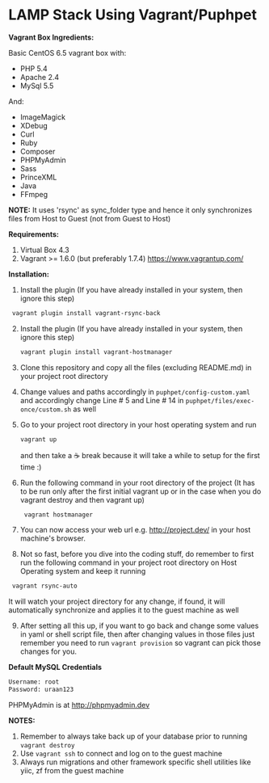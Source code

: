 # LAMP Stack Using Vagrant/Puphpet

**Vagrant Box Ingredients:**

Basic CentOS 6.5 vagrant box with:

- PHP 5.4
- Apache 2.4
- MySql 5.5

And:

- ImageMagick
- XDebug
- Curl
- Ruby
- Composer
- PHPMyAdmin
- Sass
- PrinceXML
- Java
- FFmpeg

**NOTE:** It uses 'rsync' as sync_folder type and hence it only synchronizes files from Host to Guest (not from Guest to Host)

**Requirements:**

1. Virtual Box 4.3
2. Vagrant >= 1.6.0 (but preferably 1.7.4) https://www.vagrantup.com/

**Installation:**

1. Install the plugin (If you have already installed in your system, then ignore this step)

  ```bash
   vagrant plugin install vagrant-rsync-back
   ```  
2. Install the plugin (If you have already installed in your system, then ignore this step)

   ```bash
   vagrant plugin install vagrant-hostmanager
   ```

3. Clone this repository and copy all the files (excluding README.md) in your project root directory

4. Change values and paths accordingly in `puphpet/config-custom.yaml` and accordingly change Line # 5 and Line # 14 in `puphpet/files/exec-once/custom.sh` as well

5. Go to your project root directory in your host operating system and run
   ```bash
   vagrant up
   ```
   and then take a :coffee: break because it will take a while to setup for the first time :)

6. Run the following command in your root directory of the project (It has to be run only after the first initial vagrant up or in the case when you do vagrant destroy and then vagrant up)
   ```bash
    vagrant hostmanager
    ```
7. You can now access your web url e.g. http://project.dev/ in your host machine's browser.

8. Not so fast, before you dive into the coding stuff, do remember to first run the following command in your project root directory on Host Operating system and keep it running
  ```bash
   vagrant rsync-auto
  ```
It will watch your project directory for any change, if found, it will automatically synchronize and applies it to the guest machine as well

9. After setting all this up, if you want to go back and change some values in yaml or shell script file, then after changing values in those files just remember you need to run `vagrant provision` so vagrant can pick those changes for you.

**Default MySQL Credentials**
```bash
Username: root
Password: uraan123
```

PHPMyAdmin is at http://phpmyadmin.dev

**NOTES:** 

1. Remember to always take back up of your database prior to running `vagrant destroy`
2. Use `vagrant ssh` to connect and log on to the guest machine
3. Always run migrations and other framework specific shell utilities like yiic, zf from the guest machine
